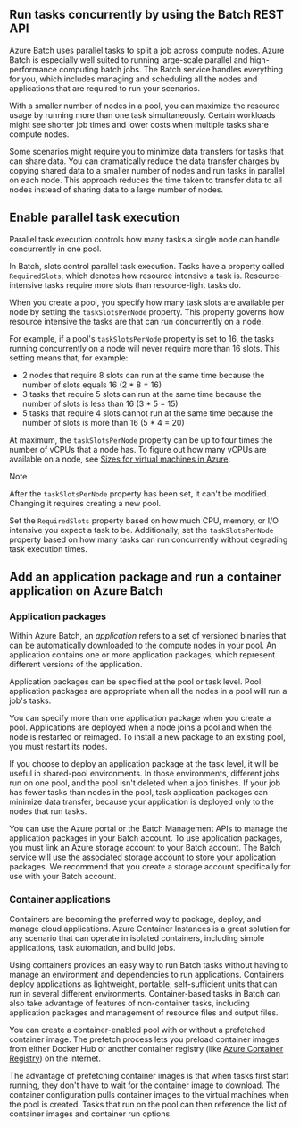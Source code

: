 ## Run tasks concurrently by using the Batch REST API

Azure Batch uses parallel tasks to split a job across compute nodes. Azure Batch is especially well suited to running large-scale parallel and high-performance computing batch jobs. The Batch service handles everything for you, which includes managing and scheduling all the nodes and applications that are required to run your scenarios.

With a smaller number of nodes in a pool, you can maximize the resource usage by running more than one task simultaneously. Certain workloads might see shorter job times and lower costs when multiple tasks share compute nodes.

Some scenarios might require you to minimize data transfers for tasks that can share data. You can dramatically reduce the data transfer charges by copying shared data to a smaller number of nodes and run tasks in parallel on each node. This approach reduces the time taken to transfer data to all nodes instead of sharing data to a large number of nodes.

## Enable parallel task execution

Parallel task execution controls how many tasks a single node can handle concurrently in one pool.

In Batch, slots control parallel task execution. Tasks have a property called `RequiredSlots`, which denotes how resource intensive a task is. Resource-intensive tasks require more slots than resource-light tasks do.

When you create a pool, you specify how many task slots are available per node by setting the `taskSlotsPerNode` property. This property governs how resource intensive the tasks are that can run concurrently on a node. 

For example, if a pool's `taskSlotsPerNode` property is set to 16, the tasks running concurrently on a node will never require more than 16 slots. This setting means that, for example:

- 2 nodes that require 8 slots can run at the same time because the number of slots equals 16 (2 * 8 = 16)
- 3 tasks that require 5 slots can run at the same time because the number of slots is less than 16 (3 * 5 = 15)
- 5 tasks that require 4 slots cannot run at the same time because the number of slots is more than 16 (5 * 4 = 20)

At maximum, the `taskSlotsPerNode` property can be up to four times the number of vCPUs that a node has. To figure out how many vCPUs are available on a node, see [Sizes for virtual machines in Azure](/azure/virtual-machines/sizes).

> [!NOTE]
> After the `taskSlotsPerNode` property has been set, it can't be modified. Changing it requires creating a new pool.

Set the `RequiredSlots` property based on how much CPU, memory, or I/O intensive you expect a task to be. Additionally, set the `taskSlotsPerNode` property based on how many tasks can run concurrently without degrading task execution times.

## Add an application package and run a container application on Azure Batch

### Application packages

Within Azure Batch, an *application* refers to a set of versioned binaries that can be automatically downloaded to the compute nodes in your pool. An application contains one or more application packages, which represent different versions of the application.

Application packages can be specified at the pool or task level. Pool application packages are appropriate when all the nodes in a pool will run a job's tasks. 

You can specify more than one application package when you create a pool. Applications are deployed when a node joins a pool and when the node is restarted or reimaged. To install a new package to an existing pool, you must restart its nodes. 

If you choose to deploy an application package at the task level, it will be useful in shared-pool environments. In those environments, different jobs run on one pool, and the pool isn't deleted when a job finishes. If your job has fewer tasks than nodes in the pool, task application packages can minimize data transfer, because your application is deployed only to the nodes that run tasks.

You can use the Azure portal or the Batch Management APIs to manage the application packages in your Batch account. To use application packages, you must link an Azure storage account to your Batch account. The Batch service will use the associated storage account to store your application packages. We recommend that you create a storage account specifically for use with your Batch account.

### Container applications

Containers are becoming the preferred way to package, deploy, and manage cloud applications. Azure Container Instances is a great solution for any scenario that can operate in isolated containers, including simple applications, task automation, and build jobs.

Using containers provides an easy way to run Batch tasks without having to manage an environment and dependencies to run applications. Containers deploy applications as lightweight, portable, self-sufficient units that can run in several different environments. Container-based tasks in Batch can also take advantage of features of non-container tasks, including application packages and management of resource files and output files.

You can create a container-enabled pool with or without a prefetched container image. The prefetch process lets you preload container images from either Docker Hub or another container registry (like [Azure Container Registry](https://azure.microsoft.com/services/container-registry/)) on the internet. 

The advantage of prefetching container images is that when tasks first start running, they don't have to wait for the container image to download. The container configuration pulls container images to the virtual machines when the pool is created. Tasks that run on the pool can then reference the list of container images and container run options.